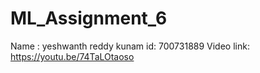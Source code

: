 # ML_Assignment_6
Name :  yeshwanth reddy kunam
id: 700731889
Video link: https://youtu.be/74TaLOtaoso
